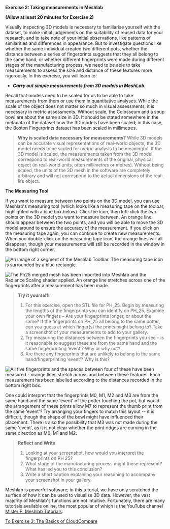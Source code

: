**Exercise 2: Taking measurements in Meshlab**

**(Allow at least 20 minutes for Exercise 2)**

Visually inspecting 3D models is necessary to familiarise yourself with
the dataset, to make initial judgements on the suitability of reused
data for your research, and to take note of your initial observations,
like patterns of similarities and differences in appearance. But to
investigate questions like whether the same individual created two
different pots, whether the distance between a series of fingerprints
suggests that they all belong to the same hand, or whether different
fingerprints were made during different stages of the manufacturing
process, we need to be able to take measurements to assess the size and
distance of these features more rigorously. In this exercise, you will
learn to:

-   ***Carry out simple measurements from 3D models in MeshLab.***

Recall that models need to be scaled for us to be able to take
measurements from them or use them in quantitative analyses. While the
scale of the object does not matter so much in visual assessments, it is
necessary in metric assessments. Without scale, the Colosseum and a soup
bowl are about the same size in 3D. It should be stated somewhere in the
metadata of the dataset how the 3D models have been scaled; in this
case, the Boston Fingerprints dataset has been scaled in millimetres.

>**Why is scaled data necessary for measurements?** While 3D models can be accurate visual representations of real-world objects, the 3D model needs to be scaled for metric analysis to be meaningful. If the 3D model is scaled, the measurements taken from the 3D model correspond to real-world measurements of the original, physical object (in real-world units, often millimetres or metres). Without being scaled, the units of the 3D mesh in the software are completely arbitrary and will not correspond to the actual dimensions of the real-life object.

**The Measuring Tool**

If you want to measure between two points on the 3D model, you can use
Meshlab's measuring tool (which looks like a measuring tape on the
toolbar, highlighted with a blue box below). Click the icon, then
left-click the two points on the 3D model you want to measure between.
An orange line should appear between the two points, and you will be
able to move the 3D model around to ensure the accuracy of the
measurement. If you click on the measuring tape again, you can continue
to create new measurements. When you double-click on the measuring tape
icon, the orange lines will all disappear, though your measurements will
still be recorded in the window in the bottom right corner.

![An image of a segment of the Meshlab Toolbar. The measuring tape icon
is surrounded by a blue
rectangle.](https://github.com/ropitz/sparc_teaching/blob/master/Numbered%20for%20individual%20upload/Exercise%202/Ex%202%20Ph%201a.png?raw=true)

![The Ph25 merged mesh has been imported into Meshlab and the Radiance
Scaling shader applied. An orange line stretches across one of the
fingerprints after a measurement has been
made.](https://github.com/ropitz/sparc_teaching/blob/master/Numbered%20for%20individual%20upload/Exercise%202/Ex%202%20Ph%201.png?raw=true)

>**Try it yourself!** 
>1.	For this exercise, open the STL file for PH_25. Begin by measuring the lengths of the fingerprints you can identify on PH_25. Examine your own fingers – Are your fingerprints longer, or about the same? If the fingerprints on PH_25 all belong to the same potter, can you guess at which finger(s) the prints might belong to? Take a screenshot of your measurements to add to your gallery.
>2.	Try measuring the distances between the fingerprints you see – is it reasonable to suggest these are from the same hand and the same fingerprinting ‘event’? Why or why not?
>3.	Are there any fingerprints that are unlikely to belong to the same hand/fingerprinting ‘event’? Why is this?


![All five fingerprints and the spaces between four of these have been measured - orange lines stretch across and between these features. Each measurement has been labelled according to the distances recorded in the bottom right box. ](https://github.com/ropitz/sparc_teaching/blob/master/Numbered%20for%20individual%20upload/Exercise%202/Ex%202%20Ph%202.png?raw=true)

One could interpret that the fingerprints M0, M1, M2 and M3 are from the
same hand and the same 'event' of the potter touching the pot, but would
the arrangement of these prints allow M7 to represent the thumb print
from the same 'event'? Try arranging your fingers to match this layout
-- it is difficult, though the shape of the bowl might have influenced
their placement. There is also the possibility that M3 was not made
during the same 'event', as it is not clear whether the print ridges are
curving in the same direction as M0, M1 and M2.

>**Reflect and Write** 
>1.	Looking at your screenshot, how would you interpret the fingerprints on PH 25? 
>2.	What stage of the manufacturing process might these represent? What has led you to this conclusion? 
>3.	Write a short caption explaining your reasoning to accompany your screenshot in your gallery.


Meshlab is powerful software; in this tutorial, we have only scratched
the surface of how it can be used to visualise 3D data. However, the
vast majority of Meshlab's functions are not intuitive. Fortunately,
there are many tutorials available online, the most popular of which is
the YouTube channel [Mister P. Meshlab
Tutorials](https://www.youtube.com/channel/UC70CKZQPj_ZAJ0Osrm6TyTg).


[To Exercise 3:  The Basics of CloudCompare](/exercise3final.md)
